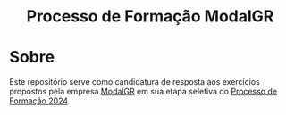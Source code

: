<div align="center">
  <h1>Processo de Formação ModalGR</h1>
</div>

# Sobre
Este repositório serve como candidatura de resposta aos exercícios propostos pela empresa [ModalGR](https://modalgr.com.br/) em sua etapa seletiva do [Processo de Formação 2024](https://formacaomodalgr.gupy.io/). 